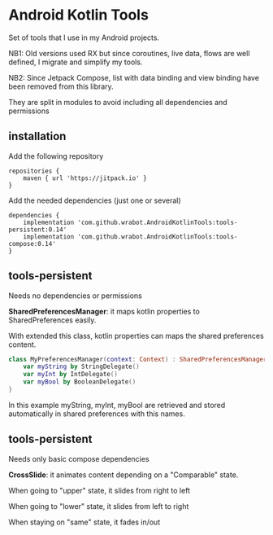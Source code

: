 # Android Kotlin Tools

Set of tools that I use in my Android projects.

NB1: Old versions used RX but since coroutines, live data, flows are well defined, I migrate and simplify my tools.

NB2: Since Jetpack Compose, list with data binding and view binding have been removed from this library.

They are split in modules to avoid including all dependencies and permissions

## installation

Add the following repository

    repositories {
        maven { url 'https://jitpack.io' }
    }

Add the needed dependencies (just one or several)

    dependencies {
        implementation 'com.github.wrabot.AndroidKotlinTools:tools-persistent:0.14'
        implementation 'com.github.wrabot.AndroidKotlinTools:tools-compose:0.14'
    }

## tools-persistent

Needs no dependencies or permissions

**SharedPreferencesManager**: it maps kotlin properties to SharedPreferences easily.

With extended this class, kotlin properties can maps the shared preferences content.

```kotlin
class MyPreferencesManager(context: Context) : SharedPreferencesManager(context.getSharedPreferences("SharedPrefs", Context.MODE_PRIVATE)) {
    var myString by StringDelegate()
    var myInt by IntDelegate()
    var myBool by BooleanDelegate()
}
```

In this example myString, myInt, myBool are retrieved and stored automatically in shared preferences with this names.

## tools-persistent

Needs only basic compose dependencies

**CrossSlide**: it animates content depending on a "Comparable" state.

When going to "upper" state, it slides from right to left

When going to "lower" state, it slides from left to right

When staying on "same" state, it fades in/out

